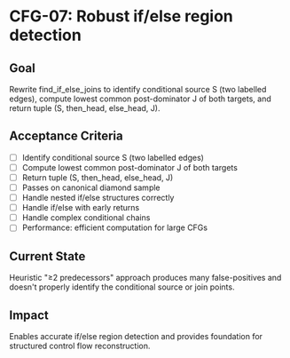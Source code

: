 # CFG-07: Robust if/else region detection

## Goal
Rewrite find_if_else_joins to identify conditional source S (two labelled edges), compute lowest common post-dominator J of both targets, and return tuple (S, then_head, else_head, J).

## Acceptance Criteria
- [ ] Identify conditional source S (two labelled edges)
- [ ] Compute lowest common post-dominator J of both targets
- [ ] Return tuple (S, then_head, else_head, J)
- [ ] Passes on canonical diamond sample
- [ ] Handle nested if/else structures correctly
- [ ] Handle if/else with early returns
- [ ] Handle complex conditional chains
- [ ] Performance: efficient computation for large CFGs

## Current State
Heuristic "≥2 predecessors" approach produces many false-positives and doesn't properly identify the conditional source or join points.

## Impact
Enables accurate if/else region detection and provides foundation for structured control flow reconstruction. 